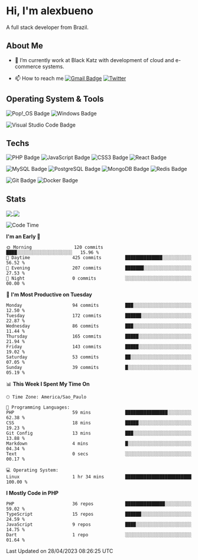# Hi, I'm alexbueno

A full stack developer from Brazil.

## About Me

- 🌱 I’m currently work at Black Katz with development of cloud and e-commerce systems.

- 📫 How to reach me [![Gmail Badge](https://img.shields.io/badge/-gmail-c14438?style=for-the-badge&logo=Gmail&logoColor=ffffff)](mailto:alexsandrofbueno@gmail.com) [![Twitter](https://img.shields.io/badge/twitter-1DA1F2.svg?style=for-the-badge&logo=twitter&logoColor=ffffff)](https://twitter.com/Alex_Bueno_7)

## Operating System & Tools

![Pop!_OS Badge](https://img.shields.io/badge/Pop!__OS-48B9C7?logo=popos&logoColor=fff&style=flat)
![Windows Badge](https://img.shields.io/badge/Windows-0078D6?logo=windows&logoColor=fff&style=flat)

![Visual Studio Code Badge](https://img.shields.io/badge/Visual%20Studio%20Code-007ACC?logo=visualstudiocode&logoColor=fff&style=flat)

## Techs

![PHP Badge](https://img.shields.io/badge/PHP-777BB4?logo=php&logoColor=fff&style=flat)
![JavaScript Badge](https://img.shields.io/badge/JavaScript-F7DF1E?logo=javascript&logoColor=000&style=flat)
![CSS3 Badge](https://img.shields.io/badge/CSS3-1572B6?logo=css3&logoColor=fff&style=flat)
![React Badge](https://img.shields.io/badge/React-61DAFB?logo=react&logoColor=000&style=flat)

![MySQL Badge](https://img.shields.io/badge/MySQL-4479A1?logo=mysql&logoColor=fff&style=flat)
![PostgreSQL Badge](https://img.shields.io/badge/PostgreSQL-4169E1?logo=postgresql&logoColor=fff&style=flat)
![MongoDB Badge](https://img.shields.io/badge/MongoDB-47A248?logo=mongodb&logoColor=fff&style=flat)
![Redis Badge](https://img.shields.io/badge/Redis-DC382D?logo=redis&logoColor=fff&style=flat)

![Git Badge](https://img.shields.io/badge/Git-F05032?logo=git&logoColor=fff&style=flat)
![Docker Badge](https://img.shields.io/badge/Docker-2496ED?logo=docker&logoColor=fff&style=flat)


## Stats

<a href="https://github.com/anuraghazra/github-readme-stats">
  <img align="center" src="https://github-readme-stats.vercel.app/api?username=alexbueno7&hide=contribs,prs&show_icons=true&theme=radical" />
</a>
<a href="https://github.com/anuraghazra/convoychat">
  <img align="center" src="https://github-readme-stats.vercel.app/api/top-langs/?username=alexbueno7" />
</a>

<!--START_SECTION:waka-->
![Code Time](http://img.shields.io/badge/Code%20Time-722%20hrs%2044%20mins-blue)

**I'm an Early 🐤** 

```text
🌞 Morning                120 commits         ████░░░░░░░░░░░░░░░░░░░░░   15.96 % 
🌆 Daytime                425 commits         ██████████████░░░░░░░░░░░   56.52 % 
🌃 Evening                207 commits         ███████░░░░░░░░░░░░░░░░░░   27.53 % 
🌙 Night                  0 commits           ░░░░░░░░░░░░░░░░░░░░░░░░░   00.00 % 
```
📅 **I'm Most Productive on Tuesday** 

```text
Monday                   94 commits          ███░░░░░░░░░░░░░░░░░░░░░░   12.50 % 
Tuesday                  172 commits         ██████░░░░░░░░░░░░░░░░░░░   22.87 % 
Wednesday                86 commits          ███░░░░░░░░░░░░░░░░░░░░░░   11.44 % 
Thursday                 165 commits         █████░░░░░░░░░░░░░░░░░░░░   21.94 % 
Friday                   143 commits         █████░░░░░░░░░░░░░░░░░░░░   19.02 % 
Saturday                 53 commits          ██░░░░░░░░░░░░░░░░░░░░░░░   07.05 % 
Sunday                   39 commits          █░░░░░░░░░░░░░░░░░░░░░░░░   05.19 % 
```


📊 **This Week I Spent My Time On** 

```text
🕑︎ Time Zone: America/Sao_Paulo

💬 Programming Languages: 
PHP                      59 mins             ████████████████░░░░░░░░░   62.38 % 
CSS                      18 mins             █████░░░░░░░░░░░░░░░░░░░░   19.23 % 
Git Config               13 mins             ███░░░░░░░░░░░░░░░░░░░░░░   13.88 % 
Markdown                 4 mins              █░░░░░░░░░░░░░░░░░░░░░░░░   04.34 % 
Text                     0 secs              ░░░░░░░░░░░░░░░░░░░░░░░░░   00.17 % 

💻 Operating System: 
Linux                    1 hr 34 mins        █████████████████████████   100.00 % 
```

**I Mostly Code in PHP** 

```text
PHP                      36 repos            ███████████████░░░░░░░░░░   59.02 % 
TypeScript               15 repos            ██████░░░░░░░░░░░░░░░░░░░   24.59 % 
JavaScript               9 repos             ████░░░░░░░░░░░░░░░░░░░░░   14.75 % 
Dart                     1 repo              ░░░░░░░░░░░░░░░░░░░░░░░░░   01.64 % 
```




 Last Updated on 28/04/2023 08:26:25 UTC
<!--END_SECTION:waka-->
